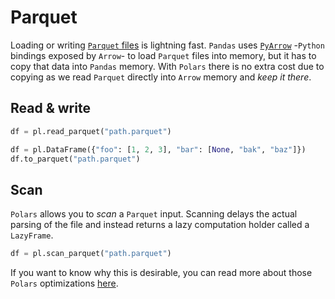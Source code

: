 # Parquet

Loading or writing [`Parquet` files](https://parquet.apache.org/) is lightning fast.
`Pandas` uses [`PyArrow`](https://arrow.apache.org/docs/python/) -`Python` bindings
exposed by `Arrow`- to load `Parquet` files into memory, but it has to copy that data into
`Pandas` memory. With `Polars` there is no extra cost due to
copying as we read `Parquet` directly into `Arrow` memory and *keep it there*.

## Read & write

```python
df = pl.read_parquet("path.parquet")
```

```python
df = pl.DataFrame({"foo": [1, 2, 3], "bar": [None, "bak", "baz"]})
df.to_parquet("path.parquet")
```

## Scan

`Polars` allows you to *scan* a `Parquet` input. Scanning delays the actual parsing of the
file and instead returns a lazy computation holder called a `LazyFrame`.

```python
df = pl.scan_parquet("path.parquet")
```

If you want to know why this is desirable,
you can read more about those `Polars` optimizations [here](../../optimizations/intro.md).

